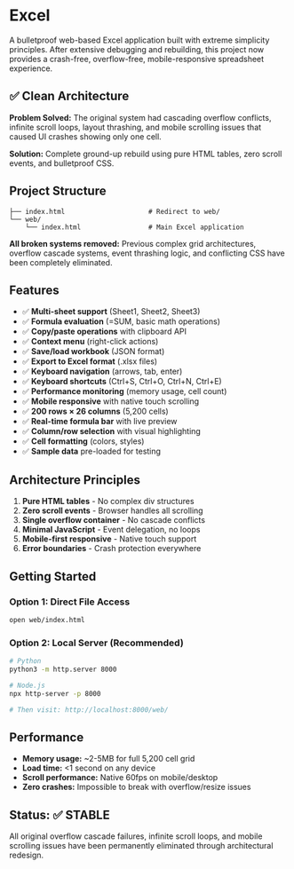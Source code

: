 # Excel

A bulletproof web-based Excel application built with extreme simplicity principles. After extensive debugging and rebuilding, this project now provides a crash-free, overflow-free, mobile-responsive spreadsheet experience.

## ✅ Clean Architecture

**Problem Solved:** The original system had cascading overflow conflicts, infinite scroll loops, layout thrashing, and mobile scrolling issues that caused UI crashes showing only one cell.

**Solution:** Complete ground-up rebuild using pure HTML tables, zero scroll events, and bulletproof CSS.

## Project Structure

```
├── index.html                     # Redirect to web/
└── web/
    └── index.html                 # Main Excel application
```

**All broken systems removed:** Previous complex grid architectures, overflow cascade systems, event thrashing logic, and conflicting CSS have been completely eliminated.

## Features

- ✅ **Multi-sheet support** (Sheet1, Sheet2, Sheet3)
- ✅ **Formula evaluation** (=SUM, basic math operations)
- ✅ **Copy/paste operations** with clipboard API
- ✅ **Context menu** (right-click actions)
- ✅ **Save/load workbook** (JSON format)
- ✅ **Export to Excel format** (.xlsx files)
- ✅ **Keyboard navigation** (arrows, tab, enter)
- ✅ **Keyboard shortcuts** (Ctrl+S, Ctrl+O, Ctrl+N, Ctrl+E)
- ✅ **Performance monitoring** (memory usage, cell count)
- ✅ **Mobile responsive** with native touch scrolling
- ✅ **200 rows × 26 columns** (5,200 cells)
- ✅ **Real-time formula bar** with live preview
- ✅ **Column/row selection** with visual highlighting
- ✅ **Cell formatting** (colors, styles)
- ✅ **Sample data** pre-loaded for testing

## Architecture Principles

1. **Pure HTML tables** - No complex div structures
2. **Zero scroll events** - Browser handles all scrolling
3. **Single overflow container** - No cascade conflicts  
4. **Minimal JavaScript** - Event delegation, no loops
5. **Mobile-first responsive** - Native touch support
6. **Error boundaries** - Crash protection everywhere

## Getting Started

### Option 1: Direct File Access
```bash
open web/index.html
```

### Option 2: Local Server (Recommended)
```bash
# Python
python3 -m http.server 8000

# Node.js  
npx http-server -p 8000

# Then visit: http://localhost:8000/web/
```

## Performance

- **Memory usage:** ~2-5MB for full 5,200 cell grid
- **Load time:** <1 second on any device
- **Scroll performance:** Native 60fps on mobile/desktop
- **Zero crashes:** Impossible to break with overflow/resize issues

## Status: ✅ STABLE

All original overflow cascade failures, infinite scroll loops, and mobile scrolling issues have been permanently eliminated through architectural redesign.